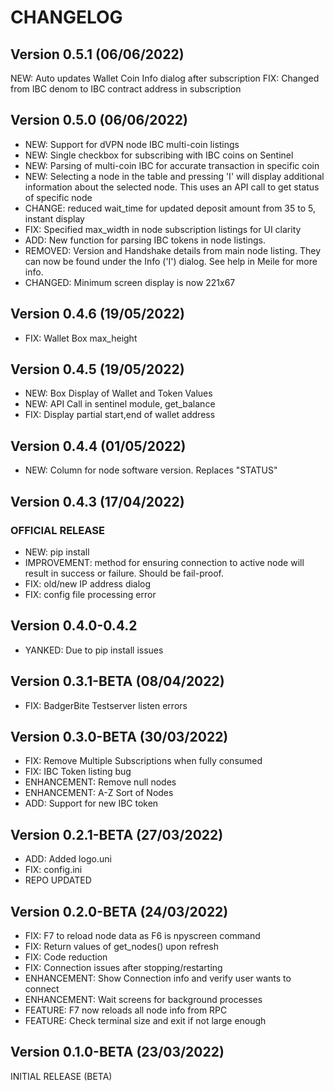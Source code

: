 # CHANGELOG

## Version 0.5.1 (06/06/2022)
NEW: Auto updates Wallet Coin Info dialog after subscription
FIX: Changed from IBC denom to IBC contract address in subscription

## Version 0.5.0 (06/06/2022)
* NEW: Support for dVPN node IBC multi-coin listings
* NEW: Single checkbox for subscribing with IBC coins on Sentinel
* NEW: Parsing of multi-coin IBC for accurate transaction in specific coin
* NEW: Selecting a node in the table and pressing 'I' will display additional information about the selected node. This uses an API call to get status of specific node
* CHANGE: reduced wait_time for updated deposit amount from 35 to 5, instant display
* FIX: Specified max_width in node subscription listings for UI clarity
* ADD: New function for parsing IBC tokens in node listings. 
* REMOVED: Version and Handshake details from main node listing. They can now be found under the Info ('I') dialog. See help in Meile for more info.
* CHANGED: Minimum screen display is now 221x67

## Version 0.4.6 (19/05/2022)
* FIX: Wallet Box max_height

## Version 0.4.5 (19/05/2022)
* NEW: Box Display of Wallet and Token Values
* NEW: API Call in sentinel module, get_balance
* FIX: Display partial start,end of wallet address

## Version 0.4.4 (01/05/2022)
* NEW: Column for node software version. Replaces "STATUS"

## Version 0.4.3 (17/04/2022)
### OFFICIAL RELEASE
* NEW: pip install
* IMPROVEMENT: method for ensuring connection to active node will result in success or failure. Should be fail-proof. 
* FIX: old/new IP address dialog
* FIX: config file processing error

## Version 0.4.0-0.4.2
* YANKED: Due to pip install issues

## Version 0.3.1-BETA (08/04/2022)
* FIX: BadgerBite Testserver listen errors


## Version 0.3.0-BETA (30/03/2022)
* FIX: Remove Multiple Subscriptions when fully consumed
* FIX: IBC Token listing bug
* ENHANCEMENT: Remove null nodes
* ENHANCEMENT: A-Z Sort of Nodes
* ADD: Support for new IBC token

## Version 0.2.1-BETA (27/03/2022)
* ADD: Added logo.uni
* FIX: config.ini
* REPO UPDATED

## Version 0.2.0-BETA (24/03/2022)
* FIX: F7 to reload node data as F6 is npyscreen command
* FIX: Return values of get_nodes() upon refresh
* FIX: Code reduction
* FIX: Connection issues after stopping/restarting
* ENHANCEMENT: Show Connection info and verify user wants to connect
* ENHANCEMENT: Wait screens for background processes
* FEATURE: F7 now reloads all node info from RPC
* FEATURE: Check terminal size and exit if not large enough


## Version 0.1.0-BETA (23/03/2022)
INITIAL RELEASE (BETA)
